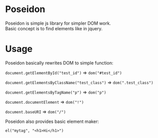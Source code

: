 # Poseidon

Poseidon is simple js library for simpler DOM work.\
Basic concept is to find elements like in jquery.

# Usage

Poseidon basically rewrites DOM to simple function:

`document.getElementById("test_id")` => `dom("#test_id")` 

`document.getElementsByClassName("test_class")` => `dom(".test_class")`

`document.getElementsByTagName("p")` => `dom("p")`

`document.documentElement` => `dom("!")`

`document.baseURI` => `dom("/")`

Poseidon also provides basic element maker:

`el("mytag", "<h1>Hi</h1>")`

